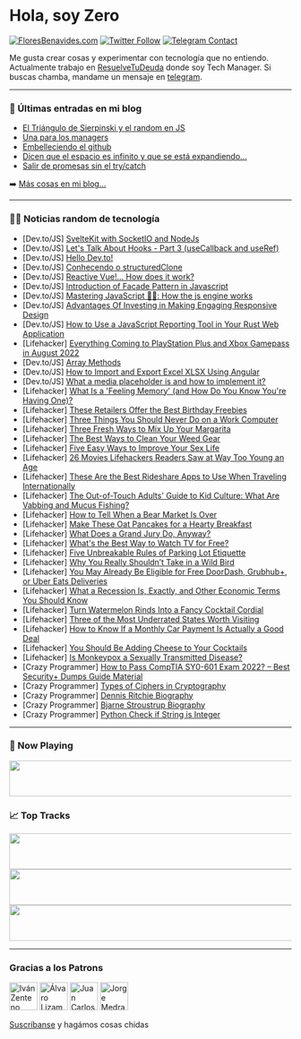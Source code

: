 # Hola, soy Zero

[![FloresBenavides.com](https://img.shields.io/website?down_message=oops&label=MiBlog&style=for-the-badge&up_message=online&url=https%3A%2F%2Ffloresbenavides.com)](https://floresbenavides.com) [![Twitter Follow](https://img.shields.io/twitter/follow/ZeroDragon?color=%231DA1F2&label=Follow&logo=twitter&logoColor=ffffff&style=for-the-badge)](https://twitter.com/zerodragon) [![Telegram Contact](https://img.shields.io/badge/escr%C3%ADbeme-ZeroDragon-%2326A5E4?style=for-the-badge&logo=telegram)](https://t.me/zerodragon)

Me gusta crear cosas y experimentar con tecnología que no entiendo.
Actualmente trabajo en [ResuelveTuDeuda](http://github.com/resuelve) donde soy Tech Manager.
Si buscas chamba, mandame un mensaje en [telegram](https://t.me/zerodragon).

---

### 📕 Últimas entradas en mi blog
<!-- BLOG-POST-LIST:START -->
- [El Triángulo de Sierpinski y el random en JS](https://floresbenavides.com/el-triangulo-de-sierpinski-y-el-random-en-js/)
- [Una para los managers](https://floresbenavides.com/una-para-los-managers/)
- [Embelleciendo el github](https://floresbenavides.com/embelleciendo-el-github/)
- [Dicen que el espacio es infinito y que se está expandiendo…](https://floresbenavides.com/dicen-que-el-espacio-es-infinito-y-que-se-esta-expandiendo/)
- [Salir de promesas sin el try/catch](https://floresbenavides.com/salir-de-promesas-sin-el-try-catch/)
<!-- BLOG-POST-LIST:END -->

➡️ [Más cosas en mi blog...](https://floresbenavides.com)

---

### 👨‍💻 Noticias random de tecnología
<!-- TECH-POSTS:START -->
- [Dev.to/JS] [SvelteKit with SocketIO and NodeJs](https://dev.to/theether0/sveltekit-with-socketio-and-nodejs-285h)
- [Dev.to/JS] [Let&#39;s Talk About Hooks - Part 3 &lpar;useCallback and useRef&rpar;](https://dev.to/alserembani/lets-talk-about-hooks-part-3-usecallback-and-useref-2b0d)
- [Dev.to/JS] [Hello Dev.to!](https://dev.to/amcaricola/hello-devto-4i7d)
- [Dev.to/JS] [Conhecendo o structuredClone](https://dev.to/dbiazioli/conhecendo-o-structuredclone-2k16)
- [Dev.to/JS] [Reactive Vue!... How does it work?](https://dev.to/sem1colons/reactive-vue-how-does-it-work-4flb)
- [Dev.to/JS] [Introduction of Facade Pattern in Javascript](https://dev.to/yohanesss/introduction-of-facade-pattern-in-javascript-2gmo)
- [Dev.to/JS] [Mastering JavaScript 🧑‍💻: How the js engine works](https://dev.to/saverio683/mastering-javascript-how-the-js-engine-works-5a2p)
- [Dev.to/JS] [Advantages Of Investing in Making Engaging Responsive Design](https://dev.to/storykiker/advantages-of-investing-in-making-engaging-responsive-design-2f1e)
- [Dev.to/JS] [How to Use a JavaScript Reporting Tool in Your Rust Web Application](https://dev.to/grapecity/how-to-use-a-javascript-reporting-tool-in-your-rust-web-application-387e)
- [Lifehacker] [Everything Coming to PlayStation Plus and Xbox Gamepass in August 2022](https://lifehacker.com/everything-coming-to-playstation-plus-and-xbox-gamepass-1849349745)
- [Dev.to/JS] [Array Methods](https://dev.to/irwinramirez/array-methods-41d4)
- [Dev.to/JS] [How to Import and Export Excel XLSX Using Angular](https://dev.to/grapecity/how-to-import-and-export-excel-xlsx-using-angular-531j)
- [Dev.to/JS] [What a media placeholder is and how to implement it?](https://dev.to/kamilocean/what-a-media-placeholder-is-and-how-to-implement-it-18pj)
- [Lifehacker] [What Is a &#39;Feeling Memory&#39; &lpar;and How Do You Know You&#39;re Having One&rpar;?](https://lifehacker.com/what-is-a-feeling-memory-and-how-do-you-know-youre-hav-1849349258)
- [Lifehacker] [These Retailers Offer the Best Birthday Freebies](https://lifehacker.com/these-retailers-offer-the-best-birthday-freebies-1849349210)
- [Lifehacker] [Three Things You Should Never Do on a Work Computer](https://lifehacker.com/three-things-you-should-never-do-on-a-work-computer-1849349028)
- [Lifehacker] [Three Fresh Ways to Mix Up Your Margarita](https://lifehacker.com/three-fresh-ways-to-mix-up-your-margarita-1849348885)
- [Lifehacker] [The Best Ways to Clean Your Weed Gear](https://lifehacker.com/the-best-ways-to-clean-your-weed-gear-1849348978)
- [Lifehacker] [Five Easy Ways to Improve Your Sex Life](https://lifehacker.com/five-easy-ways-to-improve-your-sex-life-1849348307)
- [Lifehacker] [26 Movies Lifehackers Readers Saw at Way Too Young an Age](https://lifehacker.com/26-movies-lifehackers-readers-saw-at-way-too-young-an-a-1849348364)
- [Lifehacker] [These Are the Best Rideshare Apps to Use When Traveling Internationally](https://lifehacker.com/these-are-the-best-rideshare-apps-to-use-when-traveling-1849347343)
- [Lifehacker] [The Out-of-Touch Adults&#39; Guide to Kid Culture: What Are Vabbing and Mucus Fishing?](https://lifehacker.com/the-out-of-touch-adults-guide-to-kid-culture-what-are-1849346193)
- [Lifehacker] [How to Tell When a Bear Market Is Over](https://lifehacker.com/how-to-tell-when-a-bear-market-is-over-1849340869)
- [Lifehacker] [Make These Oat Pancakes for a Hearty Breakfast](https://lifehacker.com/make-these-oat-pancakes-for-a-hearty-breakfast-1849345513)
- [Lifehacker] [What Does a Grand Jury Do, Anyway?](https://lifehacker.com/what-does-a-grand-jury-do-anyway-1849344870)
- [Lifehacker] [What&#39;s the Best Way to Watch TV for Free?](https://lifehacker.com/whats-the-best-way-to-watch-tv-for-free-1849336634)
- [Lifehacker] [Five Unbreakable Rules of Parking Lot Etiquette](https://lifehacker.com/five-unbreakable-rules-of-parking-lot-etiquette-1849344786)
- [Lifehacker] [Why You Really Shouldn’t Take in a Wild Bird](https://lifehacker.com/why-you-really-shouldn-t-take-in-a-wild-bird-1849344186)
- [Lifehacker] [You May Already Be Eligible for Free DoorDash, Grubhub+, or Uber Eats Deliveries](https://lifehacker.com/you-may-already-be-eligible-for-free-doordash-grubhub-1849344178)
- [Lifehacker] [What a Recession Is, Exactly, and Other Economic Terms You Should Know](https://lifehacker.com/what-a-recession-is-exactly-and-other-economic-terms-1849343863)
- [Lifehacker] [Turn Watermelon Rinds Into a Fancy Cocktail Cordial](https://lifehacker.com/turn-watermelon-rinds-into-a-fancy-cocktail-cordial-1849343995)
- [Lifehacker] [Three of the Most Underrated States Worth Visiting](https://lifehacker.com/three-of-the-most-underrated-states-worth-visiting-1849343869)
- [Lifehacker] [How to Know If a Monthly Car Payment Is Actually a Good Deal](https://lifehacker.com/how-to-know-if-a-monthly-car-payment-is-actually-a-good-1849343679)
- [Lifehacker] [You Should Be Adding Cheese to Your Cocktails](https://lifehacker.com/you-should-be-adding-cheese-to-your-cocktails-1849343675)
- [Lifehacker] [Is Monkeypox a Sexually Transmitted Disease?](https://lifehacker.com/is-monkeypox-a-sexually-transmitted-disease-1849343210)
- [Crazy Programmer] [How to Pass CompTIA SY0-601 Exam 2022? – Best Security+ Dumps Guide Material](https://www.thecrazyprogrammer.com/2022/07/how-to-pass-comptia-sy0-601-exam-2022.html)
- [Crazy Programmer] [Types of Ciphers in Cryptography](https://www.thecrazyprogrammer.com/2022/07/types-of-ciphers-in-cryptography.html)
- [Crazy Programmer] [Dennis Ritchie Biography](https://www.thecrazyprogrammer.com/2022/07/dennis-ritchie-biography.html)
- [Crazy Programmer] [Bjarne Stroustrup Biography](https://www.thecrazyprogrammer.com/2022/07/bjarne-stroustrup-biography.html)
- [Crazy Programmer] [Python Check if String is Integer](https://www.thecrazyprogrammer.com/2022/07/python-check-if-string-is-integer.html)<!-- TECH-POSTS:END -->

---

### 🎵 Now Playing
<a href="https://spotify-now-playing-dun.vercel.app/now-playing?open"><img src="https://spotify-now-playing-dun.vercel.app/now-playing" width="540" height="64"></a>

### 📈 Top Tracks
<a href="https://spotify-now-playing-dun.vercel.app/top-tracks?i=1&open"><img src="https://spotify-now-playing-dun.vercel.app/top-tracks?i=1" width="540" height="64"></a>
<a href="https://spotify-now-playing-dun.vercel.app/top-tracks?i=2&open"><img src="https://spotify-now-playing-dun.vercel.app/top-tracks?i=2" width="540" height="64"></a>
<a href="https://spotify-now-playing-dun.vercel.app/top-tracks?i=3&open"><img src="https://spotify-now-playing-dun.vercel.app/top-tracks?i=3" width="540" height="64"></a>

---

### Gracias a los Patrons
[<img src="https://avatars.githubusercontent.com/u/243380?v=4" alt="Iván Zenteno" width="50px">](https://github.com/k001) [<img src="https://avatars.githubusercontent.com/u/19955639?v=4" alt="Álvaro Lizama" width="50px">](https://github.com/alvarolizama) [<img src="https://avatars.githubusercontent.com/u/2718753?v=4" alt="Juan Carlos Ruiz" width="50px">](https://github.com/JuanCrg90) [<img src="https://avatars.githubusercontent.com/u/37025?v=4" alt="Jorge Medrano" width="50px">](https://github.com/h1pp1e) 

[Suscríbanse](https://www.patreon.com/zerodragon) y hagámos cosas chidas
